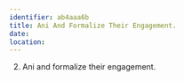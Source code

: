 ```yaml
---
identifier: ab4aaa6b
title: Ani And Formalize Their Engagement.
date:  
location: 
---
```


2.  Ani and formalize their engagement.
